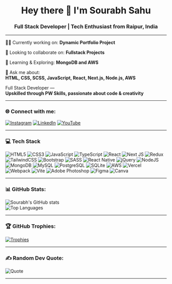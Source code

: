 <h1 align="center">Hey there 👋 I'm Sourabh Sahu</h1>
<h3 align="center"> Full Stack Developer | Tech Enthusiast from Raipur, India</h3>

---

👨‍💻 Currently working on: **Dynamic Portfolio Project**

🤝 Looking to collaborate on: **Fullstack Projects**

🌱 Learning & Exploring: **MongoDB and AWS**

💬 Ask me about:  
**HTML, CSS, SCSS, JavaScript, React, Next.js, Node.js, AWS**

 Full Stack Developer —  
**Upskilled through PW Skills, passionate about code & creativity**


---

### 🌐 Connect with me:
[![Instagram](https://img.shields.io/badge/Instagram-%23E4405F.svg?logo=instagram&logoColor=white)](https://www.instagram.com/)   [![LinkedIn](https://img.shields.io/badge/LinkedIn-%230077B5.svg?logo=linkedin&logoColor=white)](https://www.linkedin.com/)  [![YouTube](https://img.shields.io/badge/YouTube-%23FF0000.svg?logo=youtube&logoColor=white)](https://www.youtube.com/)



---

### 💻 Tech Stack

![HTML5](https://img.shields.io/badge/HTML5-E34F26?logo=html5&logoColor=white)
![CSS3](https://img.shields.io/badge/CSS3-1572B6?logo=css3&logoColor=white)
![JavaScript](https://img.shields.io/badge/JavaScript-F7DF1E?logo=javascript&logoColor=black)
![TypeScript](https://img.shields.io/badge/TypeScript-007ACC?logo=typescript&logoColor=white)
![React](https://img.shields.io/badge/React-20232A?logo=react&logoColor=61DAFB)
![Next JS](https://img.shields.io/badge/NextJS-000000?logo=next.js&logoColor=white)
![Redux](https://img.shields.io/badge/Redux-593D88?logo=redux&logoColor=white)
![TailwindCSS](https://img.shields.io/badge/TailwindCSS-06B6D4?logo=tailwindcss&logoColor=white)
![Bootstrap](https://img.shields.io/badge/Bootstrap-7952B3?logo=bootstrap&logoColor=white)
![SASS](https://img.shields.io/badge/SASS-CC6699?logo=sass&logoColor=white)
![React Native](https://img.shields.io/badge/React_Native-20232A?logo=react&logoColor=61DAFB)
![jQuery](https://img.shields.io/badge/jQuery-0769AD?logo=jquery&logoColor=white)
![NodeJS](https://img.shields.io/badge/Node.js-339933?logo=node.js&logoColor=white)
![MongoDB](https://img.shields.io/badge/MongoDB-47A248?logo=mongodb&logoColor=white)
![MySQL](https://img.shields.io/badge/MySQL-4479A1?logo=mysql&logoColor=white)
![PostgreSQL](https://img.shields.io/badge/PostgreSQL-4169E1?logo=postgresql&logoColor=white)
![SQLite](https://img.shields.io/badge/SQLite-003B57?logo=sqlite&logoColor=white)
![AWS](https://img.shields.io/badge/AWS-232F3E?logo=amazon-aws&logoColor=white)
![Vercel](https://img.shields.io/badge/Vercel-000000?logo=vercel&logoColor=white)
![Webpack](https://img.shields.io/badge/Webpack-8DD6F9?logo=webpack&logoColor=black)
![Vite](https://img.shields.io/badge/Vite-646CFF?logo=vite&logoColor=white)
![Adobe Photoshop](https://img.shields.io/badge/Photoshop-31A8FF?logo=adobephotoshop&logoColor=white)
![Figma](https://img.shields.io/badge/Figma-F24E1E?logo=figma&logoColor=white)
![Canva](https://img.shields.io/badge/Canva-00C4CC?logo=canva&logoColor=white)


---

### 📊 GitHub Stats:

![Sourabh's GitHub stats](https://github-readme-stats.vercel.app/api?username=sourabhsahu&show_icons=true&theme=tokyonight)  
![Top Languages](https://github-readme-stats.vercel.app/api/top-langs/?username=sourabhsahu&layout=compact&theme=tokyonight)

---

### 🏆 GitHub Trophies:

[![Trophies](https://github-profile-trophy.vercel.app/?username=sourabhsahu&theme=lighthub&no-frame=true)](https://github.com/Sourabhsahu18?tab=repositories)

---

### ✍️ Random Dev Quote:

![Quote](https://quotes-github-readme.vercel.app/api?type=horizontal&theme=radical)

---


